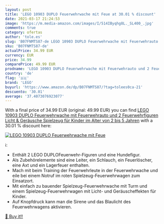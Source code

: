 ```yaml
---
layout: post
title: 'LEGO 10903 DUPLO Feuerwehrwache mit Feue at 30.01 % discount'
date: 2021-03-17 21:24:53
image: 'https://m.media-amazon.com/images/I/514IByqhg8L._SL400_.jpg'
comments: true
category: ofertas
author: 'tole.es'
slug: 'B07FNMTS87-de LEGO 10903 DUPLO Feuerwehrwache mit Feuerwehrauto und 2...'
sku: 'B07FNMTS87-de'
actualPrice: 34.99 EUR
currency: EUR
price: 34.99
comparePrice: 49.99 EUR
prodname: 'LEGO 10903 DUPLO Feuerwehrwache mit Feuerwehrauto und 2 Feuerwehrfiguren  Licht & Geräusche  Spielzeug für Kinder im Alter von 2 bis 5 Jahren'
country: 'de'
flag: '🇩🇪'
brand: 'LEGO'
buyurl: 'https://www.amazon.de/dp/B07FNMTS87/?tag=tolees0ca-21'
descuento: '30.01'
average: '37.4073076923077'
---
```


With a final price of 34.99 EUR (original: 49.99 EUR) you can find [LEGO 10903 DUPLO Feuerwehrwache mit Feuerwehrauto und 2 Feuerwehrfiguren  Licht & Geräusche  Spielzeug für Kinder im Alter von 2 bis 5 Jahren](https://www.amazon.de/dp/B07FNMTS87/?tag=tolees0ca-21) with a  30.01 % discount here:

[![LEGO 10903 DUPLO Feuerwehrwache mit Feue](https://m.media-amazon.com/images/I/514IByqhg8L._SL400_.jpg)](https://www.amazon.de/dp/B07FNMTS87/?tag=tolees0ca-21)

ℹ️:

- Enthält 2 LEGO DUPLOFeuerwehr-Figuren und eine Hundefigur.
- Als Zubehörelemente sind eine Leiter, ein Schlauch, ein Feuerlöscher, eine Axt und ein Lagerfeuer enthalten.
- Mach mit beim Training der Feuerwehrleute in der Feuerwehrwache und eile bei einem Notruf im roten Spielzeug-Feuerwehrwagen zum Einsatzort.
- Mit einfach zu bauender Spielzeug-Feuerwehrwache mit Turm und einem Spielzeug-Feuerwehrwagen mit Licht- und Geräuscheffekten für Kinder.
- Auf Knopfdruck kann man die Sirene und das Blaulicht des Feuerwehrwagens aktivieren.

[🛒 Buy it!!](https://www.amazon.de/dp/B07FNMTS87/?tag=tolees0ca-21)
